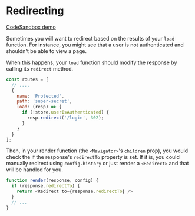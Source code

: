 # Redirecting

[CodeSandbox demo](https://codesandbox.io/s/github/pshrmn/curi/tree/master/examples/redirecting)

Sometimes you will want to redirect based on the results of your `load` function. For instance, you might see that a user is not authenticated and shouldn't be able to view a page.

When this happens, your `load` function should modify the response by calling its `redirect` method.

```js
const routes = [
  // ...,
  {
    name: 'Protected',
    path: 'super-secret',
    load: (resp) => {
      if (!store.userIsAuthenticated) {
        resp.redirect('/login', 302);
      }
    }
  }
];
```

Then, in your render function (the `<Navigator>`'s `children` prop), you would check the if the response's `redirectTo` property is set. If it is, you could manually redirect using `config.history` or just render a `<Redirect>` and that will be handled for you.

```js
function render(response, config) {
  if (response.redirectTo) {
    return <Redirect to={response.redirectTo} />
  }
  // ...
}
```
